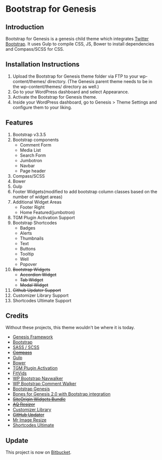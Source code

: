 # Bootstrap for Genesis

## Introduction

Bootstrap for Genesis is a genesis child theme which integrates [Twitter Bootstrap](http://getbootstrap.com/). It uses Gulp to compile CSS, JS, Bower to install dependencies and Compass/SCSS for CSS. 

## Installation Instructions

1. Upload the Bootstrap for Genesis theme folder via FTP to your wp-content/themes/ directory. (The Genesis parent theme needs to be in the wp-content/themes/ directory as well.)
2. Go to your WordPress dashboard and select Appearance.
3. Activate the Bootstrap for Genesis theme.
4. Inside your WordPress dashboard, go to Genesis > Theme Settings and configure them to your liking.

## Features

1. Bootstrap v3.3.5
2. Bootstrap components
	* Comment Form
	* Media List
	* Search Form
	* Jumbotron
	* Navbar
	* Page header
3. Compass/SCSS
4. Bower
5. Gulp
6. Footer Widgets(modified to add bootstrap column classes based on the number of widget areas)
7. Additional Widget Areas
	* Footer Right
	* Home Featured(jumbotron)
8. TGM Plugin Activation Support
9. Bootstrap Shortcodes
	* Badges
	* Alerts
	* Thumbnails
	* Text
	* Buttons
	* Tooltip
	* Well
	* Popover
10. ~~Bootstrap Widgets~~
	* ~~Accordion Widget~~
	* ~~Tab Widget~~
	* ~~Modal Widget~~
11. ~~Github Updater Support~~
12. Customizer Library Support
13. Shortcodes Ultimate Support

## Credits

Without these projects, this theme wouldn't be where it is today.

* [Genesis Framework](http://my.studiopress.com/themes/genesis/)
* [Bootstrap](http://getbootstrap.com)
* [SASS / SCSS](http://sass-lang.com/)
* ~~[Compass](http://compass-style.org)~~
* [Gulp](http://gulpjs.com/)
* [Bower](https://github.com/bower/bower)
* [TGM Plugin Activation](http://tgmpluginactivation.com/)
* [FitVids](http://fitvidsjs.com/)
* [WP Bootstrap Navwalker](https://github.com/twittem/wp-bootstrap-navwalker)
* [WP Bootstrap Comment Walker](https://github.com/ediamin/wp-bootstrap-comment-walker)
* [Bootstrap Genesis](https://github.com/salcode/bootstrap-genesis)
* [Bones for Genesis 2.0 with Bootstrap integration](https://github.com/jer0dh/bones-for-genesis-2-0-bootstrap)
* ~~[SiteOrigin Widgets Bundle](https://wordpress.org/plugins/so-widgets-bundle/)~~
* ~~[AQ Resizer](https://github.com/syamilmj/Aqua-Resizer)~~
* [Customizer Library](https://github.com/devinsays/customizer-library)
* ~~[GitHub Updater](https://github.com/afragen/github-updater)~~
* [Mr Image Resize](https://github.com/mendezcode/mr-image-resize)
* [Shortcodes Ultimate](http://gndev.info/shortcodes-ultimate/)

## Update

This project is now on [Bitbucket](https://bitbucket.org/recommendwp/bootstrap-for-genesis/).
